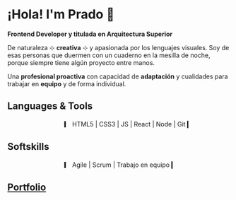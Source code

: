 # ¡Hola! I'm Prado 👋
  
    
    
**Frontend Developer y titulada en Arquitectura Superior**  

De naturaleza ⊹ **creativa** ⊹ y apasionada por los lenguajes visuales. Soy de esas personas que duermen con un cuaderno en la mesilla de noche, porque siempre tiene algún proyecto entre manos.

Una **profesional proactiva** con capacidad de **adaptación** y cualidades para trabajar en **equipo** y de forma individual.

## Languages & Tools
ㅤㅤㅤㅤㅤㅤㅤㅤㅤㅤ▎ HTML5 | CSS3 | JS | React | Node | Git ▎

## Softskills
ㅤㅤㅤㅤㅤㅤㅤㅤㅤㅤ▎ Agile | Scrum | Trabajo en equipo ▎

## [Portfolio](https://www.notion.so/Resumen-de-mis-proyectos-cda05414884042c7a44c8fd0c1de063f)
